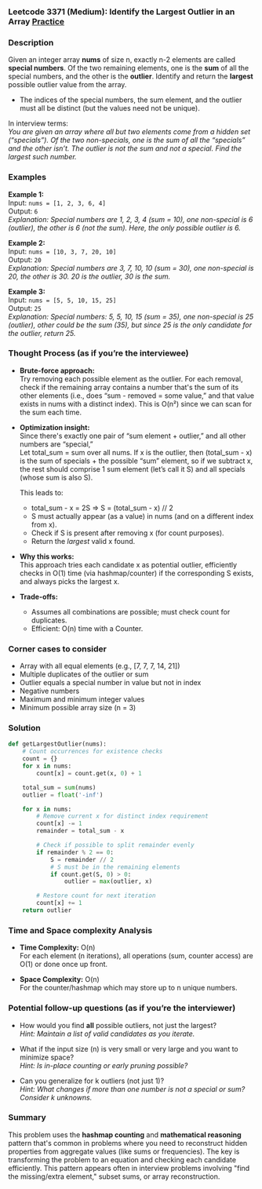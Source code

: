 ### Leetcode 3371 (Medium): Identify the Largest Outlier in an Array [Practice](https://leetcode.com/problems/identify-the-largest-outlier-in-an-array)

### Description  
Given an integer array **nums** of size n, exactly n-2 elements are called **special numbers**. Of the two remaining elements, one is the **sum** of all the special numbers, and the other is the **outlier**. Identify and return the **largest** possible outlier value from the array.

- The indices of the special numbers, the sum element, and the outlier must all be distinct (but the values need not be unique).

In interview terms:  
*You are given an array where all but two elements come from a hidden set (“specials”). Of the two non-specials, one is the sum of all the “specials” and the other isn’t. The outlier is not the sum and not a special. Find the largest such number.*

### Examples  

**Example 1:**  
Input: `nums = [1, 2, 3, 6, 4]`  
Output: `6`  
*Explanation: Special numbers are 1, 2, 3, 4 (sum = 10), one non-special is 6 (outlier), the other is 6 (not the sum). Here, the only possible outlier is 6.*

**Example 2:**  
Input: `nums = [10, 3, 7, 20, 10]`  
Output: `20`  
*Explanation: Special numbers are 3, 7, 10, 10 (sum = 30), one non-special is 20, the other is 30. 20 is the outlier, 30 is the sum.*

**Example 3:**  
Input: `nums = [5, 5, 10, 15, 25]`  
Output: `25`  
*Explanation: Special numbers: 5, 5, 10, 15 (sum = 35), one non-special is 25 (outlier), other could be the sum (35), but since 25 is the only candidate for the outlier, return 25.*

### Thought Process (as if you’re the interviewee)  
- **Brute-force approach:**  
  Try removing each possible element as the outlier. For each removal, check if the remaining array contains a number that's the sum of its other elements (i.e., does “sum - removed = some value,” and that value exists in nums with a distinct index). This is O(n²) since we can scan for the sum each time.

- **Optimization insight:**  
  Since there's exactly one pair of “sum element + outlier,” and all other numbers are “special,”  
  Let total_sum = sum over all nums. If x is the outlier, then (total_sum - x) is the sum of specials + the possible “sum” element, so if we subtract x, the rest should comprise 1 sum element (let’s call it S) and all specials (whose sum is also S).

  This leads to:
    - total_sum - x = 2S  ⇒ S = (total_sum - x) // 2
    - S must actually appear (as a value) in nums (and on a different index from x).
    - Check if S is present after removing x (for count purposes).
    - Return the *largest* valid x found.

- **Why this works:**  
  This approach tries each candidate x as potential outlier, efficiently checks in O(1) time (via hashmap/counter) if the corresponding S exists, and always picks the largest x.

- **Trade-offs:**  
  - Assumes all combinations are possible; must check count for duplicates.
  - Efficient: O(n) time with a Counter.

### Corner cases to consider  
- Array with all equal elements (e.g., [7, 7, 7, 14, 21])
- Multiple duplicates of the outlier or sum
- Outlier equals a special number in value but not in index
- Negative numbers
- Maximum and minimum integer values
- Minimum possible array size (n = 3)

### Solution

```python
def getLargestOutlier(nums):
    # Count occurrences for existence checks
    count = {}
    for x in nums:
        count[x] = count.get(x, 0) + 1

    total_sum = sum(nums)
    outlier = float('-inf')

    for x in nums:
        # Remove current x for distinct index requirement
        count[x] -= 1
        remainder = total_sum - x

        # Check if possible to split remainder evenly
        if remainder % 2 == 0:
            S = remainder // 2
            # S must be in the remaining elements
            if count.get(S, 0) > 0:
                outlier = max(outlier, x)

        # Restore count for next iteration
        count[x] += 1
    return outlier
```

### Time and Space complexity Analysis  

- **Time Complexity:** O(n)  
  For each element (n iterations), all operations (sum, counter access) are O(1) or done once up front.

- **Space Complexity:** O(n)  
  For the counter/hashmap which may store up to n unique numbers.

### Potential follow-up questions (as if you’re the interviewer)  

- How would you find **all** possible outliers, not just the largest?  
  *Hint: Maintain a list of valid candidates as you iterate.*

- What if the input size (n) is very small or very large and you want to minimize space?  
  *Hint: Is in-place counting or early pruning possible?*

- Can you generalize for k outliers (not just 1)?  
  *Hint: What changes if more than one number is not a special or sum? Consider k unknowns.*

### Summary
This problem uses the **hashmap counting** and **mathematical reasoning** pattern that's common in problems where you need to reconstruct hidden properties from aggregate values (like sums or frequencies). The key is transforming the problem to an equation and checking each candidate efficiently. This pattern appears often in interview problems involving "find the missing/extra element," subset sums, or array reconstruction.